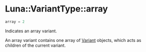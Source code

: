 # Luna::VariantType::array

```c++
array = 2
```

Indicates an array variant. 

An array variant contains one array of [Variant](class_luna_1_1_variant.md) objects, which acts as children of the current variant. 

